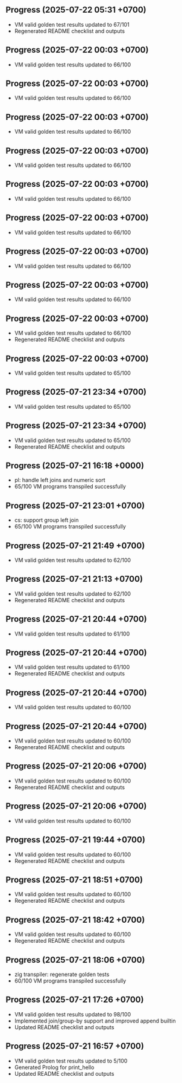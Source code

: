 ## Progress (2025-07-22 05:31 +0700)
- VM valid golden test results updated to 67/101
- Regenerated README checklist and outputs

## Progress (2025-07-22 00:03 +0700)
- VM valid golden test results updated to 66/100

## Progress (2025-07-22 00:03 +0700)
- VM valid golden test results updated to 66/100

## Progress (2025-07-22 00:03 +0700)
- VM valid golden test results updated to 66/100

## Progress (2025-07-22 00:03 +0700)
- VM valid golden test results updated to 66/100

## Progress (2025-07-22 00:03 +0700)
- VM valid golden test results updated to 66/100

## Progress (2025-07-22 00:03 +0700)
- VM valid golden test results updated to 66/100

## Progress (2025-07-22 00:03 +0700)
- VM valid golden test results updated to 66/100

## Progress (2025-07-22 00:03 +0700)
- VM valid golden test results updated to 66/100

## Progress (2025-07-22 00:03 +0700)
- VM valid golden test results updated to 66/100
- Regenerated README checklist and outputs

## Progress (2025-07-22 00:03 +0700)
- VM valid golden test results updated to 65/100

## Progress (2025-07-21 23:34 +0700)
- VM valid golden test results updated to 65/100

## Progress (2025-07-21 23:34 +0700)
- VM valid golden test results updated to 65/100
- Regenerated README checklist and outputs

## Progress (2025-07-21 16:18 +0000)
- pl: handle left joins and numeric sort
- 65/100 VM programs transpiled successfully

## Progress (2025-07-21 23:01 +0700)
- cs: support group left join
- 65/100 VM programs transpiled successfully

## Progress (2025-07-21 21:49 +0700)
- VM valid golden test results updated to 62/100
## Progress (2025-07-21 21:13 +0700)
- VM valid golden test results updated to 62/100
- Regenerated README checklist and outputs

## Progress (2025-07-21 20:44 +0700)
- VM valid golden test results updated to 61/100

## Progress (2025-07-21 20:44 +0700)
- VM valid golden test results updated to 61/100
- Regenerated README checklist and outputs

## Progress (2025-07-21 20:44 +0700)
- VM valid golden test results updated to 60/100

## Progress (2025-07-21 20:44 +0700)
- VM valid golden test results updated to 60/100
- Regenerated README checklist and outputs

## Progress (2025-07-21 20:06 +0700)
- VM valid golden test results updated to 60/100
- Regenerated README checklist and outputs

## Progress (2025-07-21 20:06 +0700)
- VM valid golden test results updated to 60/100

## Progress (2025-07-21 19:44 +0700)
- VM valid golden test results updated to 60/100
- Regenerated README checklist and outputs

## Progress (2025-07-21 18:51 +0700)
- VM valid golden test results updated to 60/100
- Regenerated README checklist and outputs

## Progress (2025-07-21 18:42 +0700)
- VM valid golden test results updated to 60/100
- Regenerated README checklist and outputs

## Progress (2025-07-21 18:06 +0700)
- zig transpiler: regenerate golden tests
- 60/100 VM programs transpiled successfully

## Progress (2025-07-21 17:26 +0700)
- VM valid golden test results updated to 98/100
- Implemented join/group-by support and improved append builtin
- Updated README checklist and outputs

## Progress (2025-07-21 16:57 +0700)
- VM valid golden test results updated to 5/100
- Generated Prolog for print_hello
- Updated README checklist and outputs
